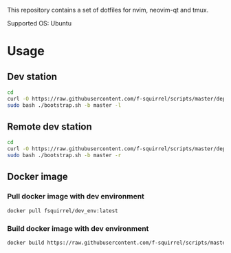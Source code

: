 This repository contains a set of dotfiles for nvim, neovim-qt and tmux.

Supported OS: Ubuntu


# Usage

## Dev station

```sh
cd
curl -O https://raw.githubusercontent.com/f-squirrel/scripts/master/deployment/bootstrap.sh
sudo bash ./bootstrap.sh -b master -l
```

## Remote dev station

```sh
cd
curl -O https://raw.githubusercontent.com/f-squirrel/scripts/master/deployment/bootstrap.sh
sudo bash ./bootstrap.sh -b master -r
```

## Docker image
### Pull docker image with dev environment
```sh
docker pull fsquirrel/dev_env:latest
```

### Build docker image with dev environment
```sh
docker build https://raw.githubusercontent.com/f-squirrel/scripts/master/deployment/Dockerfile -t dev_env:latest
```
